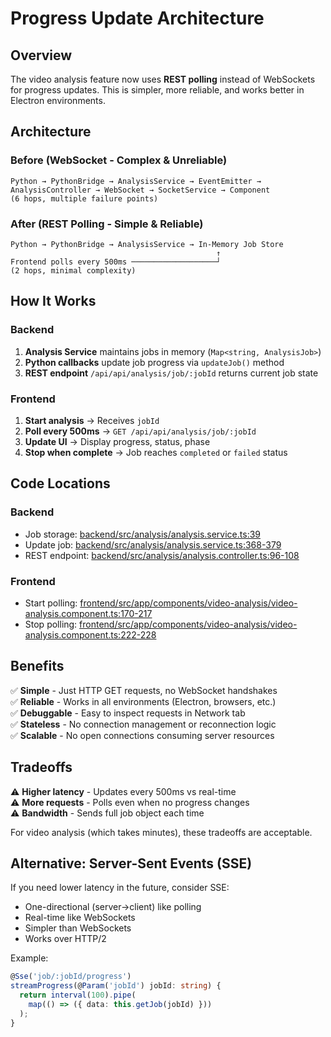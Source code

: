 # Progress Update Architecture

## Overview
The video analysis feature now uses **REST polling** instead of WebSockets for progress updates. This is simpler, more reliable, and works better in Electron environments.

## Architecture

### Before (WebSocket - Complex & Unreliable)
```
Python → PythonBridge → AnalysisService → EventEmitter → 
AnalysisController → WebSocket → SocketService → Component
(6 hops, multiple failure points)
```

### After (REST Polling - Simple & Reliable)
```
Python → PythonBridge → AnalysisService → In-Memory Job Store
                                              ↑
Frontend polls every 500ms ───────────────────┘
(2 hops, minimal complexity)
```

## How It Works

### Backend
1. **Analysis Service** maintains jobs in memory (`Map<string, AnalysisJob>`)
2. **Python callbacks** update job progress via `updateJob()` method
3. **REST endpoint** `/api/api/analysis/job/:jobId` returns current job state

### Frontend
1. **Start analysis** → Receives `jobId`
2. **Poll every 500ms** → `GET /api/api/analysis/job/:jobId`
3. **Update UI** → Display progress, status, phase
4. **Stop when complete** → Job reaches `completed` or `failed` status

## Code Locations

### Backend
- Job storage: [backend/src/analysis/analysis.service.ts:39](backend/src/analysis/analysis.service.ts#L39)
- Update job: [backend/src/analysis/analysis.service.ts:368-379](backend/src/analysis/analysis.service.ts#L368-L379)
- REST endpoint: [backend/src/analysis/analysis.controller.ts:96-108](backend/src/analysis/analysis.controller.ts#L96-L108)

### Frontend
- Start polling: [frontend/src/app/components/video-analysis/video-analysis.component.ts:170-217](frontend/src/app/components/video-analysis/video-analysis.component.ts#L170-L217)
- Stop polling: [frontend/src/app/components/video-analysis/video-analysis.component.ts:222-228](frontend/src/app/components/video-analysis/video-analysis.component.ts#L222-L228)

## Benefits

✅ **Simple** - Just HTTP GET requests, no WebSocket handshakes  
✅ **Reliable** - Works in all environments (Electron, browsers, etc.)  
✅ **Debuggable** - Easy to inspect requests in Network tab  
✅ **Stateless** - No connection management or reconnection logic  
✅ **Scalable** - No open connections consuming server resources  

## Tradeoffs

⚠️ **Higher latency** - Updates every 500ms vs real-time  
⚠️ **More requests** - Polls even when no progress changes  
⚠️ **Bandwidth** - Sends full job object each time  

For video analysis (which takes minutes), these tradeoffs are acceptable.

## Alternative: Server-Sent Events (SSE)

If you need lower latency in the future, consider SSE:
- One-directional (server→client) like polling
- Real-time like WebSockets
- Simpler than WebSockets
- Works over HTTP/2

Example:
```typescript
@Sse('job/:jobId/progress')
streamProgress(@Param('jobId') jobId: string) {
  return interval(100).pipe(
    map(() => ({ data: this.getJob(jobId) }))
  );
}
```
